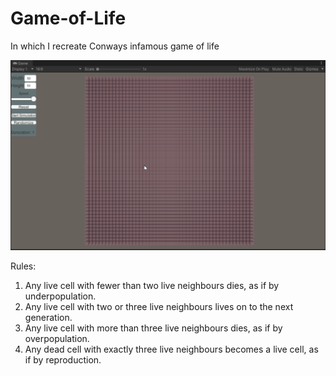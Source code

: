 # Game-of-Life
 
 
In which I recreate Conways infamous game of life

![alt game of life](https://github.com/JustAdams/Game-of-Life/blob/main/Assets/d7ymoaxwa2.gif?raw=true "Game of Life")

Rules:
1. Any live cell with fewer than two live neighbours dies, as if by underpopulation.
2. Any live cell with two or three live neighbours lives on to the next generation.
3. Any live cell with more than three live neighbours dies, as if by overpopulation.
4. Any dead cell with exactly three live neighbours becomes a live cell, as if by reproduction.
